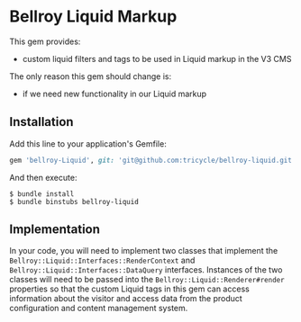 # Bellroy Liquid Markup

This gem provides:
- custom liquid filters and tags to be used in Liquid markup in the V3 CMS

The only reason this gem should change is:
- if we need new functionality in our Liquid markup

## Installation

Add this line to your application's Gemfile:

```ruby
gem 'bellroy-Liquid', git: 'git@github.com:tricycle/bellroy-liquid.git'
```

And then execute:

    $ bundle install
    $ bundle binstubs bellroy-liquid

## Implementation

In your code, you will need to implement two classes that implement the
`Bellroy::Liquid::Interfaces::RenderContext` and
`Bellroy::Liquid::Interfaces::DataQuery` interfaces. Instances of the two classes will need to be
passed into the `Bellroy::Liquid::Renderer#render` properties so that the custom Liquid tags
in this gem can access information about the visitor and access data from the product configuration
and content management system.
